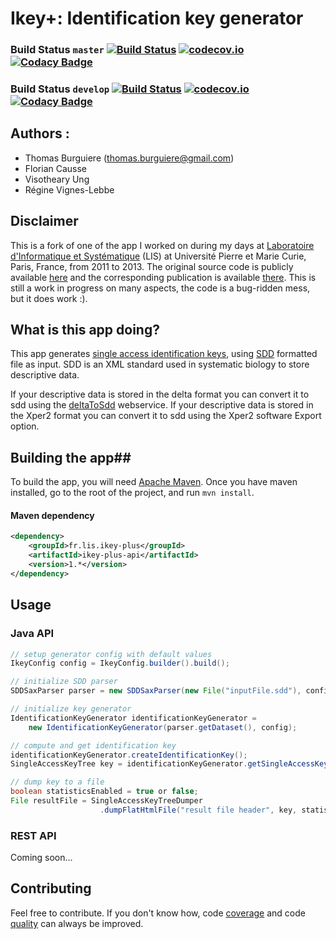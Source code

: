 # Ikey+: Identification key generator #

### Build Status `master` [![Build Status](https://travis-ci.org/thomasburguiere/ikey-plus.svg?branch=master)](https://travis-ci.org/thomasburguiere/ikey-plus) [![codecov.io](https://codecov.io/github/thomasburguiere/ikey-plus/coverage.svg?branch=master)](https://codecov.io/github/thomasburguiere/ikey-plus?branch=master) [![Codacy Badge](https://api.codacy.com/project/badge/grade/4d3260ee5aab4f03bd70f643d503bb41)](https://www.codacy.com/app/thomas-burguiere/ikey-plus)

### Build Status `develop` [![Build Status](https://travis-ci.org/thomasburguiere/ikey-plus.svg?branch=develop)](https://travis-ci.org/thomasburguiere/ikey-plus) [![codecov.io](https://codecov.io/github/thomasburguiere/ikey-plus/coverage.svg?branch=develop)](https://codecov.io/github/thomasburguiere/ikey-plus?branch=master) [![Codacy Badge](https://api.codacy.com/project/badge/grade/4d3260ee5aab4f03bd70f643d503bb41)](https://www.codacy.com/app/thomas-burguiere/ikey-plus)

## Authors :

- Thomas Burguiere (thomas.burguiere@gmail.com)
- Florian Causse
- Visotheary Ung
- Régine Vignes-Lebbe

## Disclaimer ##

This is a fork of one of the app I worked on during my days at [Laboratoire d'Informatique et Systématique](http://www.infosyslab.fr) (LIS) at Université Pierre et Marie Curie, Paris, France, from 2011 to 2013. The original source code is publicly available [here](https://code.google.com/p/ikey-plus/) and the corresponding publication is available [there](http://sysbio.oxfordjournals.org/content/62/1/157.long). This is still a work in progress on many aspects, the code is a bug-ridden mess, but it does work :).

## What is this app doing?

This app generates [single access identification keys](https://en.wikipedia.org/wiki/Single-access_key), using [SDD](http://wiki.tdwg.org/twiki/bin/view/SDD/Version1dot1) formatted file as input. SDD is an XML standard used in systematic biology to store descriptive data.

If your descriptive data is stored in the delta format you can convert it to sdd using the [deltaToSdd](http://www.identificationkey.fr/deltatosdd/) webservice. If your descriptive data is stored in the Xper2 format you can convert it to sdd using the Xper2 software Export option.

## Building the app##
To build the app, you will need [Apache Maven](https://maven.apache.org/). Once you have maven installed, go to the root of the project, and run `mvn install`.

#### Maven dependency
```xml
<dependency>
    <groupId>fr.lis.ikey-plus</groupId>
    <artifactId>ikey-plus-api</artifactId>
    <version>1.*</version>
</dependency>
```

## Usage ##

### Java API ###

```java
// setup generator config with default values
IkeyConfig config = IkeyConfig.builder().build();

// initialize SDD parser
SDDSaxParser parser = new SDDSaxParser(new File("inputFile.sdd"), config);

// initialize key generator
IdentificationKeyGenerator identificationKeyGenerator =
	new IdentificationKeyGenerator(parser.getDataset(), config);

// compute and get identification key
identificationKeyGenerator.createIdentificationKey();
SingleAccessKeyTree key = identificationKeyGenerator.getSingleAccessKeyTree();

// dump key to a file
boolean statisticsEnabled = true or false;
File resultFile = SingleAccessKeyTreeDumper
					.dumpFlatHtmlFile("result file header", key, statisticsEnabled, outputFolder);
```

### REST API ##

Coming soon...

## Contributing ##
Feel free to contribute. If you don't know how, code [coverage](https://codecov.io/github/thomasburguiere/ikey-plus?branch=master) and code [quality](https://www.codacy.com/app/thomas-burguiere/ikey-plus/dashboard) can always be improved.
